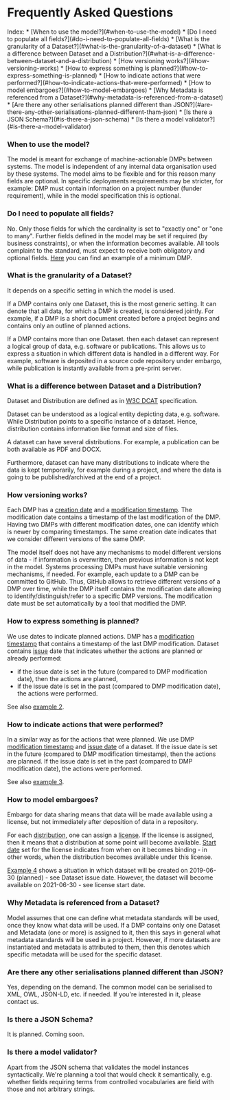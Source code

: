 <h1> Frequently Asked Questions </h1>
Index:
* [When to use the model?](#when-to-use-the-model)
* [Do I need to populate all fields?](#do-i-need-to-populate-all-fields)
* [What is the granularity of a Dataset?](#what-is-the-granularity-of-a-dataset)
* [What is a difference between Dataset and a Distribution?](#what-is-a-difference-between-dataset-and-a-distribution)
* [How versioning works?](#how-versioning-works)
* [How to express something is planned?](#how-to-express-something-is-planned)
* [How to indicate actions that were performed?](#how-to-indicate-actions-that-were-performed)
* [How to model embargoes?](#how-to-model-embargoes)
* [Why Metadata is referenced from a Dataset?](#why-metadata-is-referenced-from-a-dataset)
* [Are there any other serialisations planned different than JSON?](#are-there-any-other-serialisations-planned-different-tham-json)
* [Is there a JSON Schema?](#is-there-a-json-schema)
* [Is there a model validator?](#is-there-a-model-validator)

### When to use the model?
The model is meant for exchange of machine-actionable DMPs between systems. The model is independent of any internal data organisation used by these systems. The model aims to be flexible and for this reason many fields are optional. In specific deployments requirements may be stricter, for example: DMP must contain information on a project number (funder requirement), while in the model specification this is optional. 

### Do I need to populate all fields?
No. Only those fields for which the cardinality is set to "exactly one" or "one to many". Further fields defined in the model may be set if required (by business constraints), or when the information becomes available. 
All tools complaint to the standard, must expect to receive both obligatory and optional fields.
[Here](https://github.com/RDA-DMP-Common/RDA-DMP-Common-Standard/blob/master/examples/JSON/ex8-dmp-minimal-content.json) you can find an example of a minimum DMP.

### What is the granularity of a Dataset?
It depends on a specific setting in which the model is used. 

If a DMP contains only one Dataset, this is the most generic setting. It can denote that all data, for which a DMP is created, is considered jointly. For example, if a DMP is a short document created before a project begins and contains only an outline of planned actions.

If a DMP contains more than one Dataset. then each dataset can represent a logical group of data, e.g. software or publications. This allows us to express a situation in which different data is handled in a different way. For example, software is deposited in a source code repository under embargo, while publication is instantly available from a pre-print server. 

### What is a difference between Dataset and a Distribution?
Dataset and Distribution are defined as in [W3C DCAT]( https://www.w3.org/TR/vocab-dcat/) specification.

Dataset can be understood as a logical entity depicting data, e.g. software. While Distribution points to a specific instance of a dataset. Hence, distribution contains information like format and size of files. 

A dataset can have several distributions. For example, a publication can be both available as PDF and DOCX. 

Furthermore, dataset can have many distributions to indicate where the data is kept temporarily, for example during a project, and where the data is going to be published/archived at the end of a project. 

### How versioning works?
Each DMP has a [creation date](https://github.com/RDA-DMP-Common/RDA-DMP-Common-Standard/blob/master/docs/index.md#dmp_created) and a [modification timestamp](https://github.com/RDA-DMP-Common/RDA-DMP-Common-Standard/blob/master/docs/index.md#dmp_modified_tree). The modification date contains a timestamp of the last modification of the DMP. Having two DMPs with different modification dates, one can identify which is newer by comparing timestamps. The same creation date indicates that we consider different versions of the same DMP. 

The model itself does not have any mechanisms to model different versions of data - if information is overwritten, then previous information is not kept in the model. Systems processing DMPs must have suitable versioning mechanisms, if needed. For example, each update to a DMP can be committed to GitHub. Thus, GitHub allows to retrieve different versions of a DMP over time, while the DMP itself contains the modification date allowing to identify/distinguish/refer to a specific DMP versions. The modification date must be set automatically by a tool that modified the DMP.

### How to express something is planned?
We use dates to indicate planned actions. DMP has a [modification timestamp](https://github.com/RDA-DMP-Common/RDA-DMP-Common-Standard/blob/master/docs/index.md#dmp_modified_tree) that contains a timestamp of the last DMP modification. Dataset contains [issue](https://github.com/RDA-DMP-Common/RDA-DMP-Common-Standard/blob/master/docs/index.md#dataset_issued) date that indicates whether the actions are planned or already performed:
- if the issue date is set in the future (compared to DMP modification date), then the actions are planned,
- if the issue date is set in the past (compared to DMP modification date), the actions were performed.

See also [example 2](https://github.com/RDA-DMP-Common/RDA-DMP-Common-Standard/blob/master/examples/JSON/ex2-dataset-planned.json).

### How to indicate actions that were performed?
In a similar way as for the actions that were planned. We use DMP [modification timestamp](https://github.com/RDA-DMP-Common/RDA-DMP-Common-Standard/blob/master/docs/index.md#dmp_modified_tree) and [issue date](https://github.com/RDA-DMP-Common/RDA-DMP-Common-Standard/blob/master/docs/index.md#dataset_issued) of a dataset. If the issue date is set in the future (compared to DMP modification timestamp), then the actions are planned. If the issue date is set in the past (compared to DMP modification date), the actions were performed.

See also [example 3](https://github.com/RDA-DMP-Common/RDA-DMP-Common-Standard/blob/master/examples/JSON/ex3-dataset-finished.json).

### How to model embargoes?
Embargo for data sharing means that data will be made available using a license, but not immediately after deposition of data in a repository. 

For each [distribution](https://github.com/RDA-DMP-Common/RDA-DMP-Common-Standard/blob/master/docs/index.md#distribution_table), one can assign a [license](https://github.com/RDA-DMP-Common/RDA-DMP-Common-Standard/blob/master/docs/index.md#license_table). If the license is assigned, then it means that a distribution at some point will become available. [Start date](https://github.com/RDA-DMP-Common/RDA-DMP-Common-Standard/blob/master/docs/index.md#license_start_date) set for the license indicates from when on it becomes binding - in other words, when the distribution becomes available under this license.

[Example 4](https://github.com/RDA-DMP-Common/RDA-DMP-Common-Standard/blob/master/examples/JSON/ex4-dataset-embargo.json) shows a situation in which dataset will be created on 2019-06-30 (planned) - see Dataset issue date. However, the dataset will become available on 2021-06-30 - see license start date.



### Why Metadata is referenced from a Dataset?
Model assumes that one can define what metadata standards will be used, once they know what data will be used. 
If a DMP contains only one Dataset and Metadata (one or more) is assigned to it, then this says in general what metadata standards will be used in a project. However, if more datasets are instantiated and metadata is attributed to them, then this denotes which specific metadata will be used for the specific dataset. 



### Are there any other serialisations planned different than JSON?
Yes, depending on the demand. The common model can be serialised to XML, OWL, JSON-LD, etc. if needed. If you're interested in it, please contact us.

### Is there a JSON Schema?
It is planned. Coming soon.

### Is there a model validator?
Apart from the JSON schema that validates the model instances syntactically. We're planning a tool that would check it semantically, e.g. whether fields requiring terms from controlled vocabularies are field with those and not arbitrary strings.
